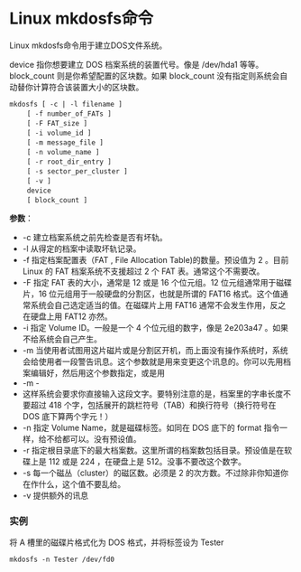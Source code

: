 
# Linux mkdosfs命令



Linux mkdosfs命令用于建立DOS文件系统。

device 指你想要建立 DOS 档案系统的装置代号。像是 /dev/hda1 等等。 block_count 则是你希望配置的区块数。如果 block_count 没有指定则系统会自动替你计算符合该装置大小的区块数。

```
mkdosfs [ -c | -l filename ]
　　 [ -f number_of_FATs ]
　　 [ -F FAT_size ]
　　 [ -i volume_id ]
　　 [ -m message_file ]
　　 [ -n volume_name ]
　　 [ -r root_dir_entry ]
　　 [ -s sector_per_cluster ]
　　 [ -v ]
　　 device
　　 [ block_count ]

```

**参数**：

*   -c 建立档案系统之前先检查是否有坏轨。
*   -l 从得定的档案中读取坏轨记录。
*   -f 指定档案配置表（FAT , File Allocation Table)的数量。预设值为 2 。目前 Linux 的 FAT 档案系统不支援超过 2 个 FAT 表。通常这个不需要改。
*   -F 指定 FAT 表的大小，通常是 12 或是 16 个位元组。12 位元组通常用于磁碟片，16 位元组用于一般硬盘的分割区，也就是所谓的 FAT16 格式。这个值通常系统会自己选定适当的值。在磁碟片上用 FAT16 通常不会发生作用，反之在硬盘上用 FAT12 亦然。
*   -i 指定 Volume ID。一般是一个 4 个位元组的数字，像是 2e203a47 。如果不给系统会自己产生。
*   -m 当使用者试图用这片磁片或是分割区开机，而上面没有操作系统时，系统会给使用者一段警告讯息。这个参数就是用来变更这个讯息的。你可以先用档案编辑好，然后用这个参数指定，或是用
*   -m -
*   这样系统会要求你直接输入这段文字。要特别注意的是，档案里的字串长度不要超过 418 个字，包括展开的跳栏符号（TAB）和换行符号（换行符号在 DOS 底下算两个字元！）
*   -n 指定 Volume Name，就是磁碟标签。如同在 DOS 底下的 format 指令一样，给不给都可以。没有预设值。
*   -r 指定根目录底下的最大档案数。这里所谓的档案数包括目录。预设值是在软碟上是 112 或是 224 ，在硬盘上是 512。没事不要改这个数字。
*   -s 每一个磁丛（cluster）的磁区数。必须是 2 的次方数。不过除非你知道你在作什么，这个值不要乱给。
*   -v 提供额外的讯息

### 实例

将 A 槽里的磁碟片格式化为 DOS 格式，并将标签设为 Tester

```
mkdosfs -n Tester /dev/fd0
```



